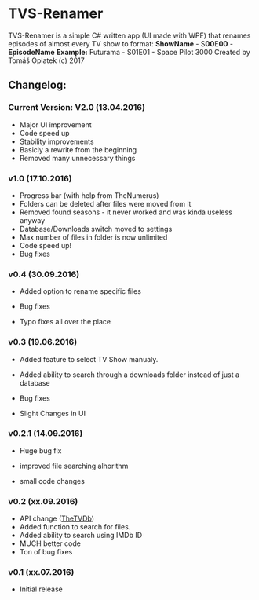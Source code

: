 TVS-Renamer
======

TVS-Renamer is a simple C# written app (UI made with WPF) that renames episodes of almost every TV show to format:
**ShowName** - S**00**E**00** - **EpisodeName**
**Example:**
Futurama - S01E01 - Space Pilot 3000
Created by Tomáš Oplatek (c) 2017


## Changelog:
### Current Version: V2.0 (13.04.2016)
- Major UI improvement
- Code speed up
- Stability improvements
- Basicly a rewrite from the beginning
- Removed many unnecessary things

### v1.0 (17.10.2016)
- Progress bar (with help from TheNumerus)
- Folders can be deleted after files were moved from it
- Removed found seasons - it never worked and was kinda useless anyway
- Database/Downloads switch moved to settings
- Max number of files in folder is now unlimited
- Code speed up!
- Bug fixes

### v0.4 (30.09.2016)

- Added option to rename specific files

- Bug fixes

- Typo fixes all over the place

### v0.3 (19.06.2016)

- Added feature to select TV Show manualy.

- Added ability to search through a downloads folder instead of just a database

- Bug fixes

- Slight Changes in UI

### v0.2.1 (14.09.2016)

- Huge bug fix

- improved file searching alhorithm

- small code changes

### v0.2 (xx.09.2016)
- API change ([TheTVDb](http://www.thetvdb.com/))
- Added function to search for files.
- Added ability to search using IMDb ID
- MUCH better code
- Ton of bug fixes
### v0.1 (xx.07.2016)
- Initial release 
